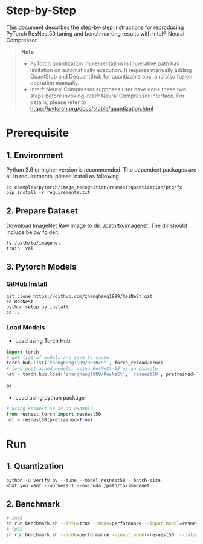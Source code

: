 Step-by-Step
============

This document describes the step-by-step instructions for reproducing PyTorch ResNest50 tuning and benchmarking results with Intel® Neural Compressor.

> **Note**
>
> * PyTorch quantization implementation in imperative path has limitation on automatically execution. It requires manually adding QuantStub and DequantStub for quantizable ops, and  also fusion operation manually.
> * Intel® Neural Compressor supposes user have done these two steps before invoking Intel® Neural Compressor interface.
>   For details, please refer to https://pytorch.org/docs/stable/quantization.html

# Prerequisite
## 1. Environment
Python 3.6 or higher version is recommended.
The dependent packages are all in requirements, please install as following.
```shell
cd examples/pytorch/image_recognition/resnest/quantization/ptq/fx
pip install -r requirements.txt
```
## 2. Prepare Dataset
Download [ImageNet](http://www.image-net.org/) Raw image to dir: /path/to/imagenet. The dir should include below folder:
```shell
ls /path/to/imagenet
train  val
```
## 3. Pytorch Models
### GitHub Install
```shell
git clone https://github.com/zhanghang1989/ResNeSt.git
cd ResNeSt
python setup.py install
cd ..
```
### Load Models
- Load using Torch Hub
```python
import torch
# get list of models and save to cache
torch.hub.list('zhanghang1989/ResNeSt', force_reload=True)
# load pretrained models, using ResNeSt-50 as an example
net = torch.hub.load('zhanghang1989/ResNeSt', 'resnest50', pretrained=True)
```
or

- Load using python package
```python
# using ResNeSt-50 as an example
from resnest.torch import resnest50
net = resnest50(pretrained=True)
```

# Run
## 1. Quantization
```Shell
python -u verify.py --tune --model resnest50 --batch-size what_you_want --workers 1 --no-cuda /path/to/imagenet
```
## 2. Benchmark
```bash
# int8
sh run_benchmark.sh --int8=true --mode=performance --input_model=resnest50  --dataset_location=/path/to/imagenet
# fp32
sh run_benchmark.sh --mode=performance --input_model=resnest50  --dataset_location=/path/to/imagenet
```
